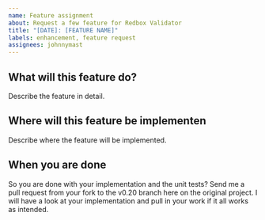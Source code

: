 ```yaml
---
name: Feature assignment
about: Request a few feature for Redbox Validator
title: "[DATE]: [FEATURE NAME]"
labels: enhancement, feature request
assignees: johnnymast
---
```



## What will this feature do?

Describe the feature in detail.


## Where will this feature be implementen

Describe where the feature will be implemented.


## When you are done

So you are done with your implementation and the unit tests? Send me a pull request from your fork to the v0.20 branch here on the original project. I will have a look at your implementation and pull in your work if it all works as intended.


